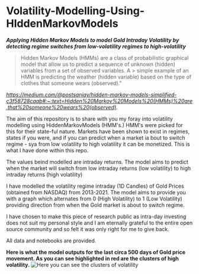 # Volatility-Modelling-Using-HIddenMarkovModels
***Applying Hidden Markov Models to model Gold Intraday Volatility by detecting regime switches from low-volatility regimes to high-volatility***

> Hidden Markov Models (HMMs) are a class of probabilistic graphical model that allow us to predict a sequence of unknown (hidden) variables from a set of observed variables. A > simple example of an HMM is predicting the weather (hidden variable) based on the type of clothes that someone wears (observed)."

*https://medium.com/@postsanjay/hidden-markov-models-simplified-c3f58728caab#:~:text=Hidden%20Markov%20Models%20(HMMs)%20are,that%20someone%20wears%20(observed).*

The aim of this repository is to share with you my foray into volatility modelling using HiddenMarkovModels (HMM's.) HMM's were picked for this for their state-ful nature. Markets have been shown to exist in regimes, states if you were, and if you can predict when a market ia bout to switch regime - sya from low volatility to high volatility it can be monetized. This is what I have done within this repo. 

The values beind modelled are intraday returns. The model aims to predict when the market will switch from low intraday returns (low volatility) to high intraday returns (high volatility)

I have modelled the volatility regime intraday (1D Candles) of Gold Prices (obtained from NASDAQ) from 2013-2021. The model aims to provide you with a graph which alternates from 0 (High Volatility) to 1 (Low Volatility) providing direction from when the Gold market is about to switch regime.

I have chosen to make this piece of research public as intra-day investing does not suit my personal style and I am eternally grateful to the entire open source community and so felt it was only right for me to give back.

All data and notebooks are provided.

**Here is what the model outputs for the last circa 500 days of Gold price movement. As you can see highlighted in red are the clusters of high volatility.**
![Here you can see the clusters of volatility ](https://github.com/sweg44/Volatility-Modelling-Using-HiddenMarkovModels/blob/main/Gold_Volatility.png)
